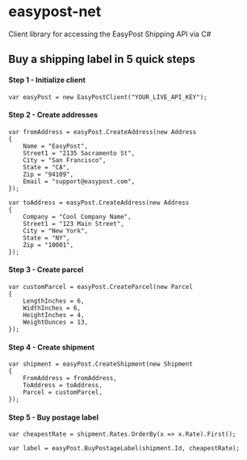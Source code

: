 easypost-net
============

Client library for accessing the EasyPost Shipping API via C#

## Buy a shipping label in 5 quick steps

#### Step 1 - Initialize client

    var easyPost = new EasyPostClient("YOUR_LIVE_API_KEY");

#### Step 2 - Create addresses
    
    var fromAddress = easyPost.CreateAddress(new Address
    {
        Name = "EasyPost",
        Street1 = "2135 Sacramento St",
        City = "San Francisco",
        State = "CA",
        Zip = "94109",
        Email = "support@easypost.com",
    });
    
    var toAddress = easyPost.CreateAddress(new Address
    {
        Company = "Cool Company Name",
        Street1 = "123 Main Street",
        City = "New York",
        State = "NY",
        Zip = "10001",
    });

#### Step 3 - Create parcel

    var customParcel = easyPost.CreateParcel(new Parcel
    {
        LengthInches = 6,
        WidthInches = 6,
        HeightInches = 4,
        WeightOunces = 13,
    });
    
#### Step 4 - Create shipment

    var shipment = easyPost.CreateShipment(new Shipment
    {
        FromAddress = fromAddress,
        ToAddress = toAddress,
        Parcel = customParcel,
    });

#### Step 5 - Buy postage label

    var cheapestRate = shipment.Rates.OrderBy(x => x.Rate).First();
    
    var label = easyPost.BuyPostageLabel(shipment.Id, cheapestRate);

